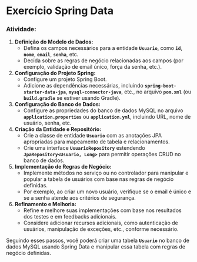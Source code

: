 # Exercício Spring Data

### **Atividade:**

1. **Definição do Modelo de Dados:**
    - Defina os campos necessários para a entidade **`Usuario`**, como **`id`**, **`nome`**, **`email`**, **`senha`**, etc.
    - Decida sobre as regras de negócio relacionadas aos campos (por exemplo, validação de email único, força da senha, etc.).
2. **Configuração do Projeto Spring:**
    - Configure um projeto Spring Boot.
    - Adicione as dependências necessárias, incluindo **`spring-boot-starter-data-jpa`**, **`mysql-connector-java`**, etc., no arquivo **`pom.xml`** (ou **`build.gradle`** se estiver usando Gradle).
3. **Configuração do Banco de Dados:**
    - Configure as propriedades do banco de dados MySQL no arquivo **`application.properties`** ou **`application.yml`**, incluindo URL, nome de usuário, senha, etc.
4. **Criação da Entidade e Repositório:**
    - Crie a classe de entidade **`Usuario`** com as anotações JPA apropriadas para mapeamento de tabela e relacionamentos.
    - Crie uma interface **`UsuarioRepository`** estendendo **`JpaRepository<Usuario, Long>`** para permitir operações CRUD no banco de dados.
5. **Implementação de Regras de Negócio:**
    - Implemente métodos no serviço ou no controlador para manipular e popular a tabela de usuários com base nas regras de negócio definidas.
    - Por exemplo, ao criar um novo usuário, verifique se o email é único e se a senha atende aos critérios de segurança.
6. **Refinamento e Melhoria:**
    - Refine e melhore suas implementações com base nos resultados dos testes e em feedbacks adicionais.
    - Considere adicionar recursos adicionais, como autenticação de usuários, manipulação de exceções, etc., conforme necessário.

Seguindo esses passos, você poderá criar uma tabela **`Usuario`** no banco de dados MySQL usando Spring Data e manipular essa tabela com regras de negócio definidas.